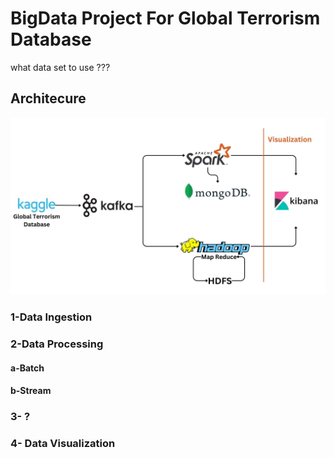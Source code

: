 # BigData Project For Global Terrorism Database


what data set to use ???

## Architecure

![Alt text](images/architecture.jpg "Architecture")


### 1-Data Ingestion

### 2-Data Processing 
#### a-Batch
#### b-Stream

### 3- ?

### 4- Data Visualization
